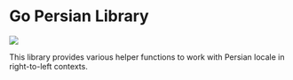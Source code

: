 # Go Persian Library

[![](https://godoc.org/github.com/aslrousta/persian?status.svg)](https://godoc.org/github.com/aslrousta/persian)

This library provides various helper functions to work with Persian locale in
right-to-left contexts.